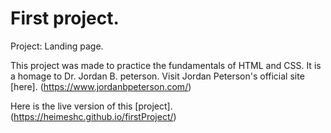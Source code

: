 # First project.
Project: Landing page.

This project was made to practice the fundamentals of HTML and CSS. It is a homage to Dr. Jordan B. peterson.
Visit Jordan Peterson's official site [here]. (https://www.jordanbpeterson.com/)

Here is the live version of this [project]. (https://heimeshc.github.io/firstProject/)
